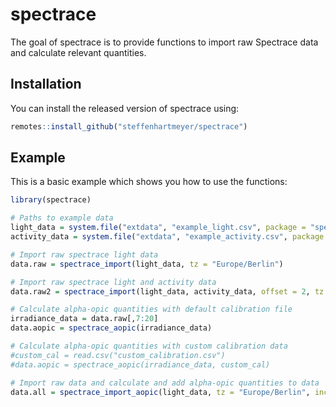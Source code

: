 
# spectrace

<!-- badges: start -->
<!-- badges: end -->

The goal of spectrace is to provide functions to import raw Spectrace data and calculate relevant quantities.

## Installation

You can install the released version of spectrace using:

``` r
remotes::install_github("steffenhartmeyer/spectrace")
```

## Example

This is a basic example which shows you how to use the functions:

``` r
library(spectrace)

# Paths to example data
light_data = system.file("extdata", "example_light.csv", package = "spectrace")
activity_data = system.file("extdata", "example_activity.csv", package = "spectrace")

# Import raw spectrace light data
data.raw = spectrace_import(light_data, tz = "Europe/Berlin")

# Import raw spectrace light and activity data 
data.raw2 = spectrace_import(light_data, activity_data, offset = 2, tz = "Europe/Berlin")

# Calculate alpha-opic quantities with default calibration file
irradiance_data = data.raw[,7:20]
data.aopic = spectrace_aopic(irradiance_data)

# Calculate alpha-opic quantities with custom calibration data
#custom_cal = read.csv("custom_calibration.csv")
#data.aopic = spectrace_aopic(irradiance_data, custom_cal)

# Import raw data and calculate and add alpha-opic quantities to data 
data.all = spectrace_import_aopic(light_data, tz = "Europe/Berlin", include_raw = TRUE)
```


